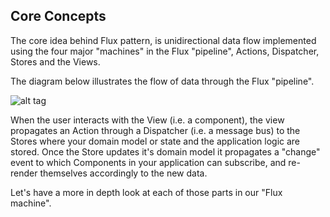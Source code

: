 ## Core Concepts

The core idea behind Flux pattern, is unidirectional data flow implemented using the four major "machines" in the Flux "pipeline", Actions, Dispatcher, Stores and the Views.

The diagram below illustrates the flow of data through the Flux "pipeline".

![alt tag](https://facebook.github.io/flux/img/flux-simple-f8-diagram-with-client-action-1300w.png)

When the user interacts with the View (i.e. a component), the view propagates an Action through a Dispatcher (i.e. a message bus) to the Stores where your domain model or state and the application logic are stored. Once the Store updates it's domain model it propagates a "change" event to which Components in your application can subscribe, and re-render themselves accordingly to the new data.

Let's have a more in depth look at each of those parts in our "Flux machine".
